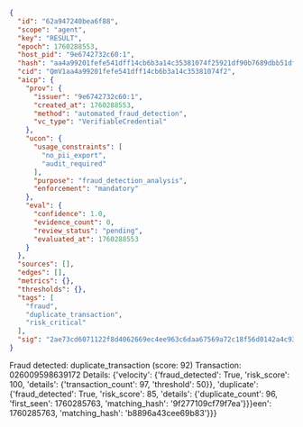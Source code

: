```json
{
  "id": "62a947240bea6f88",
  "scope": "agent",
  "key": "RESULT",
  "epoch": 1760288553,
  "host_pid": "9e6742732c60:1",
  "hash": "aa4a99201fefe541dff14cb6b3a14c35381074f25921df90b7689dbb51df590d",
  "cid": "QmV1aa4a99201fefe541dff14cb6b3a14c35381074f2",
  "aicp": {
    "prov": {
      "issuer": "9e6742732c60:1",
      "created_at": 1760288553,
      "method": "automated_fraud_detection",
      "vc_type": "VerifiableCredential"
    },
    "ucon": {
      "usage_constraints": [
        "no_pii_export",
        "audit_required"
      ],
      "purpose": "fraud_detection_analysis",
      "enforcement": "mandatory"
    },
    "eval": {
      "confidence": 1.0,
      "evidence_count": 0,
      "review_status": "pending",
      "evaluated_at": 1760288553
    }
  },
  "sources": [],
  "edges": [],
  "metrics": {},
  "thresholds": {},
  "tags": [
    "fraud",
    "duplicate_transaction",
    "risk_critical"
  ],
  "sig": "2ae73cd6071122f8d4062669ec4ee963c6daa67569a72c18f56d0142a4c93f91"
}
```

Fraud detected: duplicate_transaction (score: 92)
Transaction: 026009598639172
Details: {'velocity': {'fraud_detected': True, 'risk_score': 100, 'details': {'transaction_count': 97, 'threshold': 50}}, 'duplicate': {'fraud_detected': True, 'risk_score': 85, 'details': {'duplicate_count': 96, 'first_seen': 1760285763, 'matching_hash': '9f277109cf79f7ea'}}}een': 1760285763, 'matching_hash': 'b8896a43cee69b83'}}}